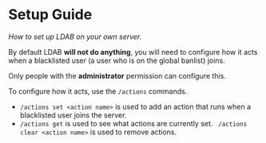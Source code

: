 # Setup Guide

_How to set up LDAB on your own server._

By default LDAB **will not do anything**, you will need to configure how it acts when a blacklisted user (a user who is on the global banlist) joins.

Only people with the **administrator** permission can configure this.

To configure how it acts, use the `/actions` commands.

-   `/actions set <action name>` is used to add an action that runs when a blacklisted user joins the server.
-   `/actions get` is used to see what actions are currently set.
    ` /actions clear <action name>` is used to remove actions.
